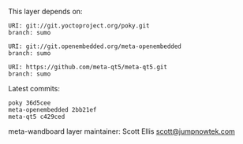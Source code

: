 This layer depends on:

    URI: git://git.yoctoproject.org/poky.git
    branch: sumo

    URI: git://git.openembedded.org/meta-openembedded
    branch: sumo

    URI: https://github.com/meta-qt5/meta-qt5.git
    branch: sumo

Latest commits:

    poky 36d5cee
    meta-openembedded 2bb21ef
    meta-qt5 c429ced


meta-wandboard layer maintainer: Scott Ellis <scott@jumpnowtek.com>
